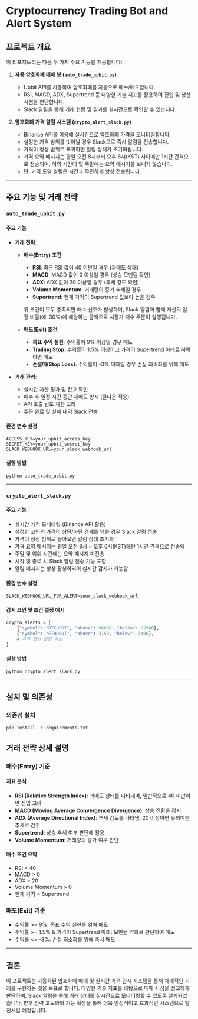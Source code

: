 # Cryptocurrency Trading Bot and Alert System

## 프로젝트 개요

이 리포지토리는 다음 두 가지 주요 기능을 제공합니다:

1. **자동 암호화폐 매매 봇 (`auto_trade_upbit.py`)**  
   - Upbit API를 사용하여 암호화폐를 자동으로 매수/매도합니다.
   - RSI, MACD, ADX, Supertrend 등 다양한 기술 지표를 활용하여 진입 및 청산 시점을 판단합니다.
   - Slack 알림을 통해 거래 현황 및 결과를 실시간으로 확인할 수 있습니다.

2. **암호화폐 가격 알림 시스템 (`crypto_alert_slack.py`)**  
   - Binance API를 이용해 실시간으로 암호화폐 가격을 모니터링합니다.
   - 설정한 가격 범위를 벗어날 경우 Slack으로 즉시 알림을 전송합니다.
   - 가격이 정상 범위로 복귀하면 알림 상태가 초기화됩니다.
   - 가격 요약 메시지는 평일 오전 8시부터 오후 6시(KST) 사이에만 1시간 간격으로 전송되며, 이외 시간대 및 주말에는 요약 메시지를 보내지 않습니다.
   - 단, 가격 도달 알림은 시간과 무관하게 항상 전송됩니다.

---

## 주요 기능 및 거래 전략

### `auto_trade_upbit.py`

#### 주요 기능
- **거래 전략**:
  - **매수(Entry) 조건**:
    - **RSI**: 최근 RSI 값이 40 미만일 경우 (과매도 상태)
    - **MACD**: MACD 값이 0 이상일 경우 (상승 모멘텀 확인)
    - **ADX**: ADX 값이 20 이상일 경우 (추세 강도 확인)
    - **Volume Momentum**: 거래량이 증가 추세일 경우
    - **Supertrend**: 현재 가격이 Supertrend 값보다 높을 경우

    위 조건이 모두 충족되면 매수 신호가 발생하며, Slack 알림과 함께 자산의 일정 비율(예: 30%)에 해당하는 금액으로 시장가 매수 주문이 실행됩니다.

  - **매도(Exit) 조건**:
    - **목표 수익 실현**: 수익률이 9% 이상일 경우 매도
    - **Trailing Stop**: 수익률이 1.5% 이상이고 가격이 Supertrend 아래로 하락하면 매도
    - **손절매(Stop Loss)**: 수익률이 -3% 이하일 경우 손실 최소화를 위해 매도

- **거래 관리**:
  - 실시간 자산 평가 및 잔고 확인
  - 매수 후 일정 시간 동안 재매도 방지 (쿨다운 적용)
  - API 호출 빈도 제한 고려
  - 주문 완료 및 실패 내역 Slack 전송

#### 환경 변수 설정
```env
ACCESS_KEY=your_upbit_access_key
SECRET_KEY=your_upbit_secret_key
SLACK_WEBHOOK_URL=your_slack_webhook_url
```

#### 실행 방법
```bash
python auto_trade_upbit.py
```

---

### `crypto_alert_slack.py`

#### 주요 기능
- 실시간 가격 모니터링 (Binance API 활용)
- 설정한 코인의 가격이 상단/하단 경계를 넘을 경우 Slack 알림 전송
- 가격이 정상 범위로 돌아오면 알림 상태 초기화
- 가격 요약 메시지는 평일 오전 8시 ~ 오후 6시(KST)에만 1시간 간격으로 전송됨
- 주말 및 이외 시간에는 요약 메시지 미전송
- 시작 및 종료 시 Slack 알림 전송 기능 포함
- 알림 메시지는 항상 활성화되어 실시간 감지가 가능함

#### 환경 변수 설정
```env
SLACK_WEBHOOK_URL_FOR_ALERT=your_slack_webhook_url
```

#### 감시 코인 및 조건 설정 예시
```python
crypto_alerts = [
    {"symbol": "BTCUSDT", "above": 98600, "below": 92580},
    {"symbol": "ETHUSDT", "above": 3750, "below": 3400},
    # 추가 코인 설정 가능
]
```

#### 실행 방법
```bash
python crypto_alert_slack.py
```

---

## 설치 및 의존성

### 의존성 설치
```bash
pip install -r requirements.txt
```

## 거래 전략 상세 설명

### 매수(Entry) 기준

#### 지표 분석
- **RSI (Relative Strength Index)**: 과매도 상태를 나타내며, 일반적으로 40 미만이면 진입 고려
- **MACD (Moving Average Convergence Divergence)**: 상승 전환을 감지
- **ADX (Average Directional Index)**: 추세 강도를 나타냄, 20 이상이면 유의미한 추세로 간주
- **Supertrend**: 상승 추세 여부 판단에 활용
- **Volume Momentum**: 거래량의 증가 여부 판단

#### 매수 조건 요약
- RSI < 40
- MACD > 0
- ADX > 20
- Volume Momentum > 0
- 현재 가격 > Supertrend

### 매도(Exit) 기준
- 수익률 >= 9%: 목표 수익 실현을 위해 매도
- 수익률 >= 1.5% & 가격이 Supertrend 아래: 모멘텀 약화로 판단하여 매도
- 수익률 <= -3%: 손실 최소화를 위해 즉시 매도

---

## 결론

이 프로젝트는 자동화된 암호화폐 매매 및 실시간 가격 감시 시스템을 통해 체계적인 거래를 구현하는 것을 목표로 합니다. 다양한 기술 지표를 바탕으로 매매 시점을 정교하게 판단하며, Slack 알림을 통해 거래 상태를 실시간으로 모니터링할 수 있도록 설계되었습니다. 향후 전략 고도화와 기능 확장을 통해 더욱 안정적이고 효과적인 시스템으로 발전시킬 예정입니다.